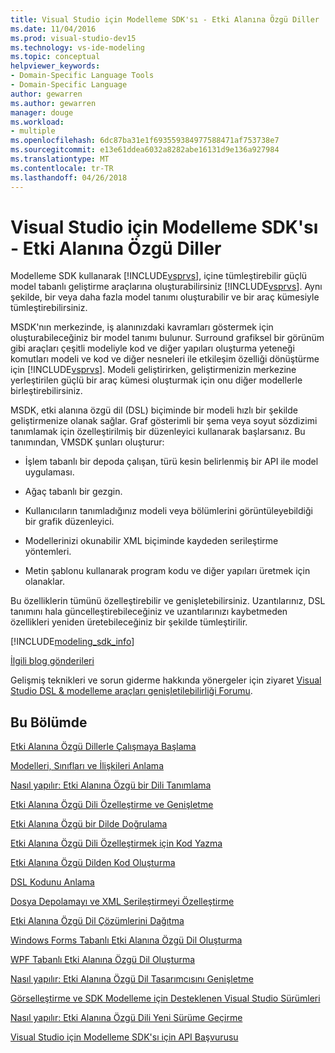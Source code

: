 ```yaml
---
title: Visual Studio için Modelleme SDK'sı - Etki Alanına Özgü Diller
ms.date: 11/04/2016
ms.prod: visual-studio-dev15
ms.technology: vs-ide-modeling
ms.topic: conceptual
helpviewer_keywords:
- Domain-Specific Language Tools
- Domain-Specific Language
author: gewarren
ms.author: gewarren
manager: douge
ms.workload:
- multiple
ms.openlocfilehash: 6dc87ba31e1f693559384977588471af753738e7
ms.sourcegitcommit: e13e61ddea6032a8282abe16131d9e136a927984
ms.translationtype: MT
ms.contentlocale: tr-TR
ms.lasthandoff: 04/26/2018
---
```

# <a name="modeling-sdk-for-visual-studio---domain-specific-languages"></a>Visual Studio için Modelleme SDK'sı - Etki Alanına Özgü Diller
Modelleme SDK kullanarak [!INCLUDE[vsprvs](../code-quality/includes/vsprvs_md.md)], içine tümleştirebilir güçlü model tabanlı geliştirme araçlarına oluşturabilirsiniz [!INCLUDE[vsprvs](../code-quality/includes/vsprvs_md.md)]. Aynı şekilde, bir veya daha fazla model tanımı oluşturabilir ve bir araç kümesiyle tümleştirebilirsiniz.

 MSDK'nın merkezinde, iş alanınızdaki kavramları göstermek için oluşturabileceğiniz bir model tanımı bulunur. Surround grafiksel bir görünüm gibi araçları çeşitli modeliyle kod ve diğer yapıları oluşturma yeteneği komutları modeli ve kod ve diğer nesneleri ile etkileşim özelliği dönüştürme için [!INCLUDE[vsprvs](../code-quality/includes/vsprvs_md.md)]. Modeli geliştirirken, geliştirmenizin merkezine yerleştirilen güçlü bir araç kümesi oluşturmak için onu diğer modellerle birleştirebilirsiniz.

 MSDK, etki alanına özgü dil (DSL) biçiminde bir modeli hızlı bir şekilde geliştirmenize olanak sağlar. Graf gösterimli bir şema veya soyut sözdizimi tanımlamak için özelleştirilmiş bir düzenleyici kullanarak başlarsanız. Bu tanımından, VMSDK şunları oluşturur:

-   İşlem tabanlı bir depoda çalışan, türü kesin belirlenmiş bir API ile model uygulaması.

-   Ağaç tabanlı bir gezgin.

-   Kullanıcıların tanımladığınız modeli veya bölümlerini görüntüleyebildiği bir grafik düzenleyici.

-   Modellerinizi okunabilir XML biçiminde kaydeden serileştirme yöntemleri.

-   Metin şablonu kullanarak program kodu ve diğer yapıları üretmek için olanaklar.

 Bu özelliklerin tümünü özelleştirebilir ve genişletebilirsiniz. Uzantılarınız, DSL tanımını hala güncelleştirebileceğiniz ve uzantılarınızı kaybetmeden özellikleri yeniden üretebileceğiniz bir şekilde tümleştirilir.

[!INCLUDE[modeling_sdk_info](includes/modeling_sdk_info.md)]

 [İlgili blog gönderileri](https://blogs.msdn.microsoft.com/visualstudioalm/tag/code-index/)

 Gelişmiş teknikleri ve sorun giderme hakkında yönergeler için ziyaret [Visual Studio DSL & modelleme araçları genişletilebilirliği Forumu](http://go.microsoft.com/fwlink/?LinkID=186074).

## <a name="in-this-section"></a>Bu Bölümde
 [Etki Alanına Özgü Dillerle Çalışmaya Başlama](../modeling/getting-started-with-domain-specific-languages.md)

 [Modelleri, Sınıfları ve İlişkileri Anlama](../modeling/understanding-models-classes-and-relationships.md)

 [Nasıl yapılır: Etki Alanına Özgü bir Dili Tanımlama](../modeling/how-to-define-a-domain-specific-language.md)

 [Etki Alanına Özgü Dili Özelleştirme ve Genişletme](../modeling/customizing-and-extending-a-domain-specific-language.md)

 [Etki Alanına Özgü bir Dilde Doğrulama](../modeling/validation-in-a-domain-specific-language.md)

 [Etki Alanına Özgü Dili Özelleştirmek için Kod Yazma](../modeling/writing-code-to-customise-a-domain-specific-language.md)

 [Etki Alanına Özgü Dilden Kod Oluşturma](../modeling/generating-code-from-a-domain-specific-language.md)

 [DSL Kodunu Anlama](../modeling/understanding-the-dsl-code.md)

 [Dosya Depolamayı ve XML Serileştirmeyi Özelleştirme](../modeling/customizing-file-storage-and-xml-serialization.md)

 [Etki Alanına Özgü Dil Çözümlerini Dağıtma](../modeling/deploying-domain-specific-language-solutions.md)

 [Windows Forms Tabanlı Etki Alanına Özgü Dil Oluşturma](../modeling/creating-a-windows-forms-based-domain-specific-language.md)

 [WPF Tabanlı Etki Alanına Özgü Dil Oluşturma](../modeling/creating-a-wpf-based-domain-specific-language.md)

 [Nasıl yapılır: Etki Alanına Özgü Dil Tasarımcısını Genişletme](../modeling/how-to-extend-the-domain-specific-language-designer.md)

 [Görselleştirme ve SDK Modelleme için Desteklenen Visual Studio Sürümleri](../modeling/supported-visual-studio-editions-for-visualization-amp-modeling-sdk.md)

 [Nasıl yapılır: Etki Alanına Özgü Dili Yeni Sürüme Geçirme](../modeling/how-to-migrate-a-domain-specific-language-to-a-new-version.md)

 [Visual Studio için Modelleme SDK'sı için API Başvurusu](../modeling/api-reference-for-modeling-sdk-for-visual-studio.md)
